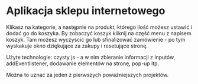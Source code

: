 # Aplikacja sklepu internetowego


Klikasz na kategorie, a następnie na produkt, którego ilość możesz ustawić i dodać go do koszyka. By zobaczyć koszyk kliknij na część menu z napisem koszyk. Tam możesz wyczyścić go lub sfinalizować zamówienie - po tym wyskakuje okno dziękujące za zakupy i resetujące stronę.


Użyte technologie: czysty js - a w nim zbieranie informacji z inputów, addEventlistener, dodawanie elementów na stronę, pop-up itp.

Można to uznać za jeden z pierwszych poważniejszych projektów.
